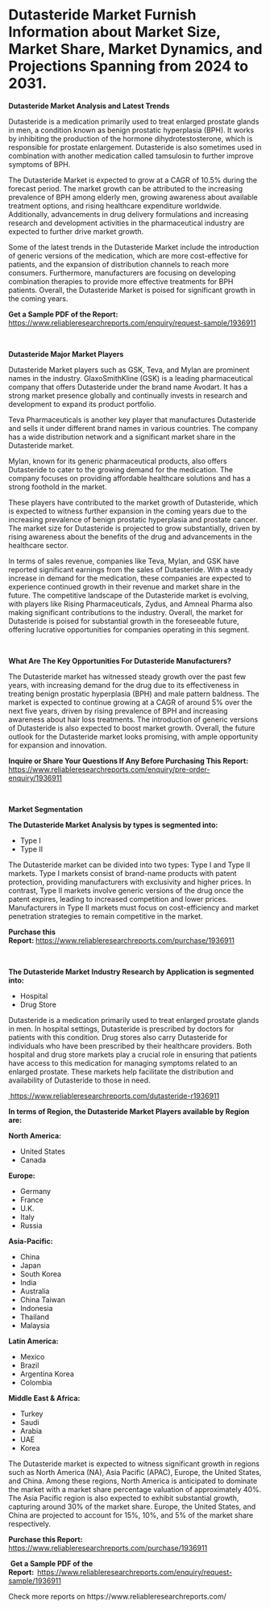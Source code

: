 <p><h1>Dutasteride Market Furnish Information about Market Size, Market Share, Market Dynamics, and Projections Spanning from 2024 to 2031.</h1></p><p><strong>Dutasteride Market Analysis and Latest Trends</strong></p>
<p><p>Dutasteride is a medication primarily used to treat enlarged prostate glands in men, a condition known as benign prostatic hyperplasia (BPH). It works by inhibiting the production of the hormone dihydrotestosterone, which is responsible for prostate enlargement. Dutasteride is also sometimes used in combination with another medication called tamsulosin to further improve symptoms of BPH.</p><p>The Dutasteride Market is expected to grow at a CAGR of 10.5% during the forecast period. The market growth can be attributed to the increasing prevalence of BPH among elderly men, growing awareness about available treatment options, and rising healthcare expenditure worldwide. Additionally, advancements in drug delivery formulations and increasing research and development activities in the pharmaceutical industry are expected to further drive market growth.</p><p>Some of the latest trends in the Dutasteride Market include the introduction of generic versions of the medication, which are more cost-effective for patients, and the expansion of distribution channels to reach more consumers. Furthermore, manufacturers are focusing on developing combination therapies to provide more effective treatments for BPH patients. Overall, the Dutasteride Market is poised for significant growth in the coming years.</p></p>
<p><strong>Get a Sample PDF of the Report:&nbsp;</strong> <a href="https://www.reliableresearchreports.com/enquiry/request-sample/1936911">https://www.reliableresearchreports.com/enquiry/request-sample/1936911</a></p>
<p>&nbsp;</p>
<p><strong>Dutasteride Major Market Players</strong></p>
<p><p>Dutasteride Market players such as GSK, Teva, and Mylan are prominent names in the industry. GlaxoSmithKline (GSK) is a leading pharmaceutical company that offers Dutasteride under the brand name Avodart. It has a strong market presence globally and continually invests in research and development to expand its product portfolio.</p><p>Teva Pharmaceuticals is another key player that manufactures Dutasteride and sells it under different brand names in various countries. The company has a wide distribution network and a significant market share in the Dutasteride market.</p><p>Mylan, known for its generic pharmaceutical products, also offers Dutasteride to cater to the growing demand for the medication. The company focuses on providing affordable healthcare solutions and has a strong foothold in the market.</p><p>These players have contributed to the market growth of Dutasteride, which is expected to witness further expansion in the coming years due to the increasing prevalence of benign prostatic hyperplasia and prostate cancer. The market size for Dutasteride is projected to grow substantially, driven by rising awareness about the benefits of the drug and advancements in the healthcare sector.</p><p>In terms of sales revenue, companies like Teva, Mylan, and GSK have reported significant earnings from the sales of Dutasteride. With a steady increase in demand for the medication, these companies are expected to experience continued growth in their revenue and market share in the future. The competitive landscape of the Dutasteride market is evolving, with players like Rising Pharmaceuticals, Zydus, and Amneal Pharma also making significant contributions to the industry. Overall, the market for Dutasteride is poised for substantial growth in the foreseeable future, offering lucrative opportunities for companies operating in this segment.</p></p>
<p>&nbsp;</p>
<p><strong>What Are The Key Opportunities For Dutasteride Manufacturers?</strong></p>
<p><p>The Dutasteride market has witnessed steady growth over the past few years, with increasing demand for the drug due to its effectiveness in treating benign prostatic hyperplasia (BPH) and male pattern baldness. The market is expected to continue growing at a CAGR of around 5% over the next five years, driven by rising prevalence of BPH and increasing awareness about hair loss treatments. The introduction of generic versions of Dutasteride is also expected to boost market growth. Overall, the future outlook for the Dutasteride market looks promising, with ample opportunity for expansion and innovation.</p></p>
<p><strong>Inquire or Share Your Questions If Any Before Purchasing This Report:</strong> <a href="https://www.reliableresearchreports.com/enquiry/pre-order-enquiry/1936911">https://www.reliableresearchreports.com/enquiry/pre-order-enquiry/1936911</a></p>
<p>&nbsp;</p>
<p><strong>Market Segmentation</strong></p>
<p><strong>The Dutasteride Market Analysis by types is segmented into:</strong></p>
<p><ul><li>Type I</li><li>Type II</li></ul></p>
<p><p>The Dutasteride market can be divided into two types: Type I and Type II markets. Type I markets consist of brand-name products with patent protection, providing manufacturers with exclusivity and higher prices. In contrast, Type II markets involve generic versions of the drug once the patent expires, leading to increased competition and lower prices. Manufacturers in Type II markets must focus on cost-efficiency and market penetration strategies to remain competitive in the market.</p></p>
<p><strong>Purchase this Report:&nbsp;</strong><a href="https://www.reliableresearchreports.com/purchase/1936911">https://www.reliableresearchreports.com/purchase/1936911</a></p>
<p>&nbsp;</p>
<p><strong>The Dutasteride Market Industry Research by Application is segmented into:</strong></p>
<p><ul><li>Hospital</li><li>Drug Store</li></ul></p>
<p><p>Dutasteride is a medication primarily used to treat enlarged prostate glands in men. In hospital settings, Dutasteride is prescribed by doctors for patients with this condition. Drug stores also carry Dutasteride for individuals who have been prescribed by their healthcare providers. Both hospital and drug store markets play a crucial role in ensuring that patients have access to this medication for managing symptoms related to an enlarged prostate. These markets help facilitate the distribution and availability of Dutasteride to those in need.</p></p>
<p><a href="https://www.reliableresearchreports.com/dutasteride-r1936911">&nbsp;https://www.reliableresearchreports.com/dutasteride-r1936911</a></p>
<p><strong>In terms of Region, the Dutasteride Market Players available by Region are:</strong></p>
<p>
    <p> <strong> North America: </strong>
        <ul>
            <li>United States</li>
            <li>Canada</li>
        </ul>
        </p> 
    <p> <strong> Europe: </strong>
        <ul>
            <li>Germany</li>
            <li>France</li>
            <li>U.K.</li>
            <li>Italy</li>
            <li>Russia</li>
        </ul>
        </p> 
    <p> <strong> Asia-Pacific: </strong>
        <ul>
            <li>China</li>
            <li>Japan</li>
            <li>South Korea</li>
            <li>India</li>
            <li>Australia</li>
            <li>China Taiwan</li>
            <li>Indonesia</li>
            <li>Thailand</li>
            <li>Malaysia</li>
        </ul>
        </p> 
    <p> <strong> Latin America: </strong>
        <ul>
            <li>Mexico</li>
            <li>Brazil</li>
            <li>Argentina Korea</li>
            <li>Colombia</li>
        </ul>
        </p> 
    <p> <strong> Middle East & Africa: </strong>
        <ul>
            <li>Turkey</li>
            <li>Saudi</li>
            <li>Arabia</li>
            <li>UAE</li>
            <li>Korea</li>
        </ul>
    </p>
    </p>
<p><p>The Dutasteride market is expected to witness significant growth in regions such as North America (NA), Asia Pacific (APAC), Europe, the United States, and China. Among these regions, North America is anticipated to dominate the market with a market share percentage valuation of approximately 40%. The Asia Pacific region is also expected to exhibit substantial growth, capturing around 30% of the market share. Europe, the United States, and China are projected to account for 15%, 10%, and 5% of the market share respectively.</p></p>
<p><strong>Purchase this Report: </strong><a href="https://www.reliableresearchreports.com/purchase/1936911">https://www.reliableresearchreports.com/purchase/1936911</a></p>
<p>&nbsp;<strong>Get a Sample PDF of the Report:&nbsp;&nbsp;</strong><a href="https://www.reliableresearchreports.com/enquiry/request-sample/1936911">https://www.reliableresearchreports.com/enquiry/request-sample/1936911</a></p>
<p><strong></strong></p>
<p>Check more reports on https://www.reliableresearchreports.com/</p>